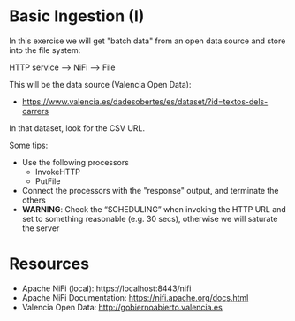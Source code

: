 # Basic Ingestion (I)

In this exercise we will get "batch data" from an open data source and store into the file system:

HTTP service --> NiFi --> File

This will be the data source (Valencia Open Data):

* https://www.valencia.es/dadesobertes/es/dataset/?id=textos-dels-carrers 

In that dataset, look for the CSV URL.

Some tips:

* Use the following processors
  * InvokeHTTP
  * PutFile
* Connect the processors with the "response" output, and terminate the others
* **WARNING**: Check the “SCHEDULING” when invoking the HTTP URL and set to something reasonable (e.g. 30 secs), otherwise we will saturate the server

# Resources

* Apache NiFi (local): https://localhost:8443/nifi
* Apache NiFi Documentation: https://nifi.apache.org/docs.html
* Valencia Open Data: http://gobiernoabierto.valencia.es

